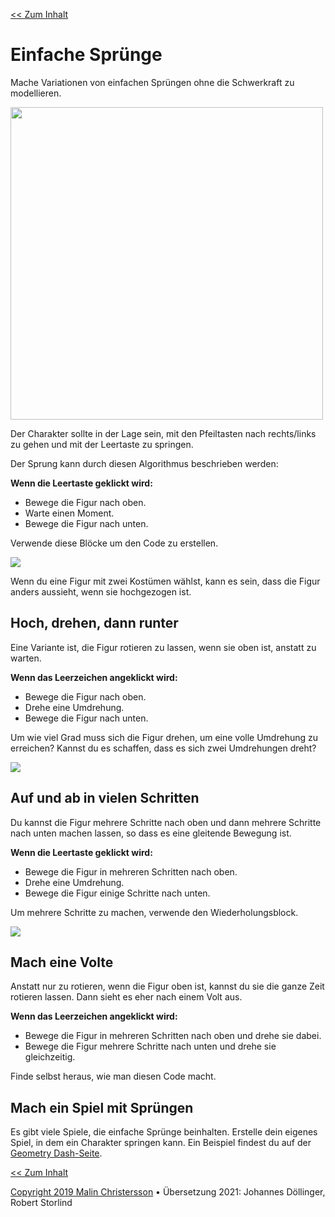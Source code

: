 [<< Zum Inhalt](https://github.com/coderdojolund/Scratch-auf-Deutsch)

# Einfache Sprünge

Mache Variationen von einfachen Sprüngen ohne die Schwerkraft zu modellieren.

<img src="easyJump482.png" width="500"/>

Der Charakter sollte in der Lage sein, mit den Pfeiltasten nach rechts/links zu gehen und mit der Leertaste zu springen.

Der Sprung kann durch diesen Algorithmus beschrieben werden:

**Wenn die Leertaste geklickt wird:**
* Bewege die Figur nach oben.
* Warte einen Moment.
* Bewege die Figur nach unten.

Verwende diese Blöcke um den Code zu erstellen.

<image src="02-code.png"/>

Wenn du eine Figur mit zwei Kostümen wählst, kann es sein, dass die Figur anders aussieht, wenn sie hochgezogen ist.

## Hoch, drehen, dann runter
Eine Variante ist, die Figur rotieren zu lassen, wenn sie oben ist, anstatt zu warten.

**Wenn das Leerzeichen angeklickt wird:**
* Bewege die Figur nach oben.
* Drehe eine Umdrehung.
* Bewege die Figur nach unten.

Um wie viel Grad muss sich die Figur drehen, um eine volle Umdrehung zu erreichen? Kannst du es schaffen, dass es sich zwei Umdrehungen dreht?

<image src="03-code.png"/>

## Auf und ab in vielen Schritten

Du kannst die Figur mehrere Schritte nach oben und dann mehrere Schritte nach unten machen lassen, so dass es eine gleitende Bewegung ist.

**Wenn die Leertaste geklickt wird:**
* Bewege die Figur in mehreren Schritten nach oben.
* Drehe eine Umdrehung.
* Bewege die Figur einige Schritte nach unten.

Um mehrere Schritte zu machen, verwende den Wiederholungsblock.

<image src="04-code.png"/>

## Mach eine Volte
Anstatt nur zu rotieren, wenn die Figur oben ist, kannst du sie die ganze Zeit rotieren lassen. Dann sieht es eher nach einem Volt aus.

**Wenn das Leerzeichen angeklickt wird:**
* Bewege die Figur in mehreren Schritten nach oben und drehe sie dabei.
* Bewege die Figur mehrere Schritte nach unten und drehe sie gleichzeitig.

Finde selbst heraus, wie man diesen Code macht.

## Mach ein Spiel mit Sprüngen
Es gibt viele Spiele, die einfache Sprünge beinhalten. Erstelle dein eigenes Spiel, in dem ein Charakter springen kann. Ein Beispiel findest du auf der [Geometry Dash-Seite](https://github.com/coderdojolund/Scratch-auf-Deutsch/tree/main/GeometryDash).

[<< Zum Inhalt](https://github.com/coderdojolund/Scratch-auf-Deutsch)

[Copyright 2019 Malin Christersson](http://cmc.education/scratch/tasks/flappyBird.php)
• Übersetzung 2021: Johannes Döllinger, Robert Storlind
